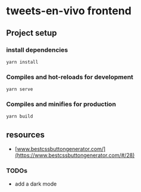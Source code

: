 # tweets-en-vivo frontend

## Project setup
### install dependencies
```
yarn install
```

### Compiles and hot-reloads for development
```
yarn serve
```

### Compiles and minifies for production
```
yarn build
```

## resources
- [www.bestcssbuttongenerator.com/](https://www.bestcssbuttongenerator.com/#/28)


### TODOs
- add a dark mode
